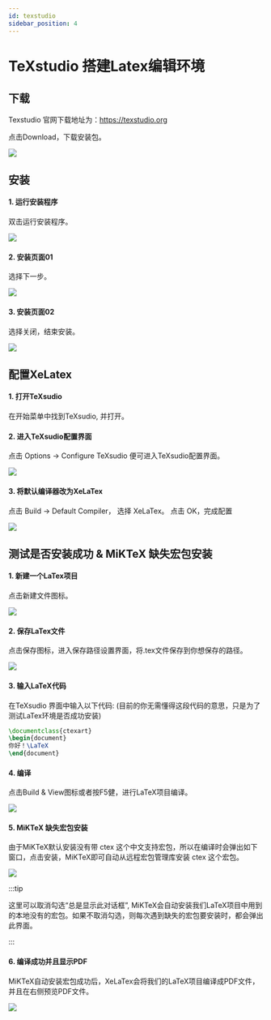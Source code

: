 ```yaml
---
id: texstudio
sidebar_position: 4
---
```


# TeXstudio 搭建Latex编辑环境

## 下载

Texstudio 官网下载地址为：https://texstudio.org

点击Download，下载安装包。

![](./img/install/texstudio_install_01.png)

## 安装

#### 1. 运行安装程序
双击运行安装程序。

![](./img/install/texstudio_install_02.png)

#### 2. 安装页面01
选择下一步。

![](./img/install/texstudio_install_03.png)

#### 3. 安装页面02
选择关闭，结束安装。

![](./img/install/texstudio_install_04.png)

## 配置XeLatex

#### 1. 打开TeXsudio
在开始菜单中找到TeXsudio, 并打开。

#### 2. 进入TeXsudio配置界面

点击 Options -> Configure TeXsudio 便可进入TeXsudio配置界面。

![](./img/install/texstudio_install_05.png)

#### 3. 将默认编译器改为XeLaTex

点击 Build -> Default Compiler， 选择 XeLaTex。 点击 OK，完成配置

![](./img/install/texstudio_install_06.png)

## 测试是否安装成功 & MiKTeX 缺失宏包安装

#### 1. 新建一个LaTex项目
点击新建文件图标。

![](./img/install/texstudio_new_01.png)

#### 2. 保存LaTex文件
点击保存图标，进入保存路径设置界面，将.tex文件保存到你想保存的路径。

![](./img/install/texstudio_new_02.png)


#### 3. 输入LaTeX代码
在TeXsudio 界面中输入以下代码: (目前的你无需懂得这段代码的意思，只是为了测试LaTex环境是否成功安装)

```latex showLineNumbers
\documentclass{ctexart}
\begin{document}
你好！\LaTeX
\end{document}
```

#### 4. 编译
点击Build & View图标或者按F5健，进行LaTeX项目编译。

![](./img/install/texstudio_new_03.png)


#### 5. MiKTeX 缺失宏包安装
由于MiKTeX默认安装没有带 ctex 这个中文支持宏包，所以在编译时会弹出如下窗口，点击安装，MiKTeX即可自动从远程宏包管理库安装 ctex 这个宏包。

![](./img/install/texstudio_install_07.png)

:::tip

这里可以取消勾选“总是显示此对话框”, MiKTeX会自动安装我们LaTeX项目中用到的本地没有的宏包。如果不取消勾选，则每次遇到缺失的宏包要安装时，都会弹出此界面。

:::



#### 6. 编译成功并且显示PDF
MiKTeX自动安装宏包成功后，XeLaTex会将我们的LaTeX项目编译成PDF文件，并且在右侧预览PDF文件。

![](./img/install/texstudio_new_04.png)